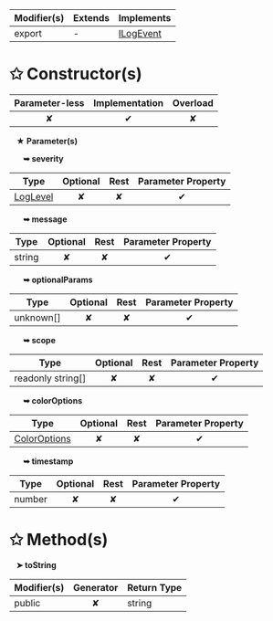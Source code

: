 | Modifier(s)                            | Extends                      | Implements                                    |
|----------------------------------------|------------------------------|-----------------------------------------------|
| export | - | [ILogEvent](/kernel/interface/logger/ilogevent) |

# &#10025; Constructor(s)

| Parameter-less                         | Implementation                          | Overload                          |
|:--------------------------------------:|:---------------------------------------:|:---------------------------------:|
| ✘ | ✔ | ✘ |

&nbsp;&nbsp; **&#9733; Parameter(s)**

&nbsp;&nbsp;&nbsp;&nbsp;&nbsp; **&#10149; severity**

| Type                        | Optional                           | Rest                          | Parameter Property                          |
|-----------------------------|:----------------------------------:|:-----------------------------:|:-------------------------------------------:|
| [LogLevel](/kernel/enum/reporter/loglevel) | ✘  | ✘ | ✔ |

&nbsp;&nbsp;&nbsp;&nbsp;&nbsp; **&#10149; message**

| Type                        | Optional                           | Rest                          | Parameter Property                          |
|-----------------------------|:----------------------------------:|:-----------------------------:|:-------------------------------------------:|
| string | ✘  | ✘ | ✔ |

&nbsp;&nbsp;&nbsp;&nbsp;&nbsp; **&#10149; optionalParams**

| Type                        | Optional                           | Rest                          | Parameter Property                          |
|-----------------------------|:----------------------------------:|:-----------------------------:|:-------------------------------------------:|
| unknown[] | ✘  | ✘ | ✔ |

&nbsp;&nbsp;&nbsp;&nbsp;&nbsp; **&#10149; scope**

| Type                        | Optional                           | Rest                          | Parameter Property                          |
|-----------------------------|:----------------------------------:|:-----------------------------:|:-------------------------------------------:|
| readonly string[] | ✘  | ✘ | ✔ |

&nbsp;&nbsp;&nbsp;&nbsp;&nbsp; **&#10149; colorOptions**

| Type                        | Optional                           | Rest                          | Parameter Property                          |
|-----------------------------|:----------------------------------:|:-----------------------------:|:-------------------------------------------:|
| [ColorOptions](/kernel/enum/logger/coloroptions) | ✘  | ✘ | ✔ |

&nbsp;&nbsp;&nbsp;&nbsp;&nbsp; **&#10149; timestamp**

| Type                        | Optional                           | Rest                          | Parameter Property                          |
|-----------------------------|:----------------------------------:|:-----------------------------:|:-------------------------------------------:|
| number | ✘  | ✘ | ✔ |

# &#10025; Method(s)

&nbsp;&nbsp; **&#10148; toString**

| Modifier(s)                              | Generator                          | Return Type                       |
|------------------------------------------|:----------------------------------:|-----------------------------------|
| public | ✘ | string |